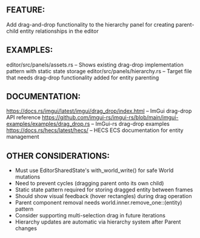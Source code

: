 ## FEATURE:

Add drag-and-drop functionality to the hierarchy panel for creating parent-child entity relationships in the editor

## EXAMPLES:

editor/src/panels/assets.rs – Shows existing drag-drop implementation pattern with static state storage
editor/src/panels/hierarchy.rs – Target file that needs drag-drop functionality added for entity parenting

## DOCUMENTATION:

https://docs.rs/imgui/latest/imgui/drag_drop/index.html – ImGui drag-drop API reference
https://github.com/imgui-rs/imgui-rs/blob/main/imgui-examples/examples/drag_drop.rs – ImGui-rs drag-drop examples
https://docs.rs/hecs/latest/hecs/ – HECS ECS documentation for entity management

## OTHER CONSIDERATIONS:

- Must use EditorSharedState's with_world_write() for safe World mutations
- Need to prevent cycles (dragging parent onto its own child)
- Static state pattern required for storing dragged entity between frames
- Should show visual feedback (hover rectangles) during drag operation
- Parent component removal needs world.inner.remove_one::<Parent>(entity) pattern
- Consider supporting multi-selection drag in future iterations
- Hierarchy updates are automatic via hierarchy system after Parent changes